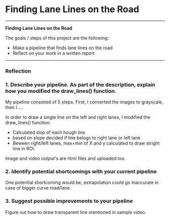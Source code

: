 # **Finding Lane Lines on the Road** 

---

**Finding Lane Lines on the Road**

The goals / steps of this project are the following:
* Make a pipeline that finds lane lines on the road
* Reflect on your work in a written report


---

### Reflection

### 1. Describe your pipeline. As part of the description, explain how you modified the draw_lines() function.


My pipeline consisted of 5 steps. First, I converted the images to grayscale, then I .... 

In order to draw a single line on the left and right lanes, I modified the draw_lines() function:
* Calculated slop of each hough line
* based on slope decided if line belogs to right lane or left lane
* Beween right/left lanes, max+min of X and y calculated to draw stright line in ROI.

Image and video output's are html files and uploaded too.


### 2. Identify potential shortcomings with your current pipeline


One potential shortcoming would be, extrapolation could go inaccurate in case of bigger curve road/lane.


### 3. Suggest possible improvements to your pipeline

Figure out how to draw transparent line mentioned in sample video.
